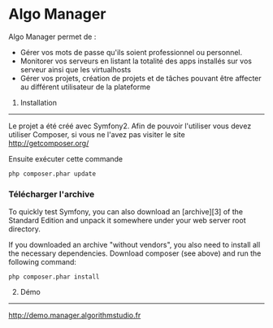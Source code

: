 Algo Manager
========================

Algo Manager permet de :
- Gérer vos mots de passe qu'ils soient professionnel ou personnel.
- Monitorer vos serveurs en listant la totalité des apps installés sur vos serveur ainsi que les virtualhosts
- Gérer vos projets, création de projets et de tâches pouvant être affecter au différent utilisateur de la plateforme

1) Installation
----------------------------------

Le projet a été créé avec Symfony2.
Afin de pouvoir l'utiliser vous devez utiliser Composer, 
si vous ne l'avez pas visiter le site http://getcomposer.org/

Ensuite exécuter cette commande

    php composer.phar update


### Télécharger l'archive

To quickly test Symfony, you can also download an [archive][3] of the Standard
Edition and unpack it somewhere under your web server root directory.

If you downloaded an archive "without vendors", you also need to install all
the necessary dependencies. Download composer (see above) and run the
following command:

    php composer.phar install

2) Démo
-------------------------------------

http://demo.manager.algorithmstudio.fr

